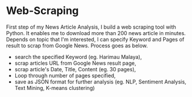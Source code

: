 # Web-Scraping

First step of my News Article Analysis, I build a web scraping tool with Python. It enables me to download more than 200 news article in minutes. Depends on topic that I'm interested, I can specify Keyword and Pages of result to scrap from Google News. Process goes as below.

- search the specified Keyword (eg. Harimau Malaya),
- scrap articles URL from Google News result page,
- scrap article's Date, Title, Content (eg. 30 pages),
- Loop through number of pages specified,
- save as JSON format for further analysis (eg. NLP, Sentiment Analysis, Text Mining, K-means clustering)
